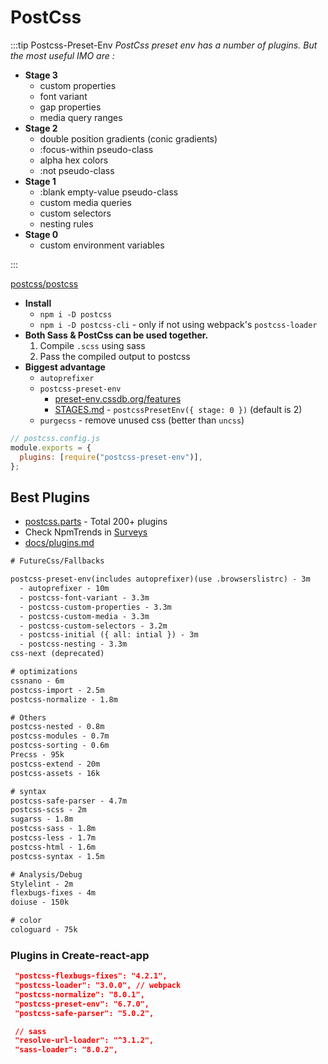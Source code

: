 # PostCss

:::tip Postcss-Preset-Env
_PostCss preset env has a number of plugins. But the most useful IMO are :_

- **Stage 3**
  - custom properties
  - font variant
  - gap properties
  - media query ranges
- **Stage 2**
  - double position gradients (conic gradients)
  - :focus-within pseudo-class
  - alpha hex colors
  - :not pseudo-class
- **Stage 1**
  - :blank empty-value pseudo-class
  - custom media queries
  - custom selectors
  - nesting rules
- **Stage 0**
  - custom environment variables

:::

[postcss/postcss](https://github.com/postcss/postcss)

- **Install**
  - `npm i -D postcss`
  - `npm i -D postcss-cli` - only if not using webpack's `postcss-loader`
- **Both Sass & PostCss can be used together.**
  1. Compile `.scss` using sass
  2. Pass the compiled output to postcss
- **Biggest advantage**
  - `autoprefixer`
  - `postcss-preset-env`
    - [preset-env.cssdb.org/features](https://preset-env.cssdb.org/features)
    - [STAGES.md](https://github.com/csstools/cssdb/blob/master/STAGES.md) - `postcssPresetEnv({ stage: 0 })` (default is 2)
  - `purgecss` - remove unused css (better than `uncss`)

```js
// postcss.config.js
module.exports = {
  plugins: [require("postcss-preset-env")],
};
```

## Best Plugins

- [postcss.parts](https://www.postcss.parts/) - Total 200+ plugins
- Check NpmTrends in [Surveys](/surveys)
- [docs/plugins.md](https://github.com/postcss/postcss/blob/main/docs/plugins.md)

```txt
# FutureCss/Fallbacks

postcss-preset-env(includes autoprefixer)(use .browserslistrc) - 3m
  - autoprefixer - 10m
  - postcss-font-variant - 3.3m
  - postcss-custom-properties - 3.3m
  - postcss-custom-media - 3.3m
  - postcss-custom-selectors - 3.2m
  - postcss-initial ({ all: intial }) - 3m
  - postcss-nesting - 3.3m
css-next (deprecated)

# optimizations
cssnano - 6m
postcss-import - 2.5m
postcss-normalize - 1.8m

# Others
postcss-nested - 0.8m
postcss-modules - 0.7m
postcss-sorting - 0.6m
Precss - 95k
postcss-extend - 20m
postcss-assets - 16k

# syntax
postcss-safe-parser - 4.7m
postcss-scss - 2m
sugarss - 1.8m
postcss-sass - 1.8m
postcss-less - 1.7m
postcss-html - 1.6m
postcss-syntax - 1.5m

# Analysis/Debug
Stylelint - 2m
flexbugs-fixes - 4m
doiuse - 150k

# color
cologuard - 75k
```

### Plugins in Create-react-app

```json
 "postcss-flexbugs-fixes": "4.2.1",
 "postcss-loader": "3.0.0", // webpack
 "postcss-normalize": "8.0.1",
 "postcss-preset-env": "6.7.0",
 "postcss-safe-parser": "5.0.2",

 // sass
 "resolve-url-loader": "^3.1.2",
 "sass-loader": "8.0.2",

```
